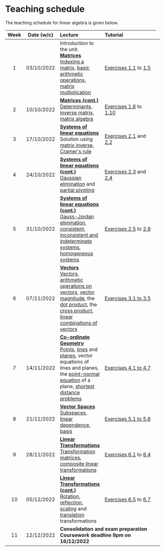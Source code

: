 # Teaching schedule

The teaching schedule for linear algebra is given below.

| Week | Date (w/c) | Lecture | <div style="width:160px">Tutorial</div> |
|:----:|:----------:|:--------|:---------|
| 1 | 03/10/2022	| Introduction to the unit. <br> [**Matrices**](matrices-chapter) <br> [Indexing a matrix](indexing-a-matrix-section), [basic arithmetic operations](basic-arithmetic-operations-section), [matrix multiplication](matrix-multiplication-definition) | [Exercises 1.1](ex1.1) to [1.5](ex1.5) |
| 2 | 10/10/2022 | [**Matrices (cont.)**](matrices-chapter) <br> [Determinants](determinant-section), [inverse matrix](inverse-matrix-definition), [matrix algebra](matrix-algebra-section) | [Exercises 1.6](ex1.6) to [1.10](ex1.10) |
| 3 | 17/10/2022 | [**Systems of linear equations**](systems-of-linear-equations-chapter) <br> Solution using [matrix inverse](solution-using-inverse-matrix-theorem), [Cramer's rule](cramers-rule-theorem) | [Exercises 2.1](ex2.1) and [2.2](ex2.2) |
| 4 | 24/10/2022 | [**Systems of linear equations (cont.)**](systems-of-linear-equations-chapter) <br> [Gaussian elimination](gaussian-elimination-section) and [partial pivoting](partial-pivoting-section)| [Exercises 2.3](ex2.3) and [2.4](ex2.4) |
| 5 | 31/10/2022 | [**Systems of linear equations (cont.)**](systems-of-linear-equations-chapter) <br> [Gauss-Jordan elimination](gauss-jordan-elimination-section), [consistent, inconsistent and indeterminate systems](consistent-inconsistent-and-indeterminate-systems-section), [homogeneous systems](homogeneous-systems-section) | [Exercises 2.5](ex2.5) to [2.9](ex2.9) |
| 6 | 07/11/2022 | [**Vectors**](vectors-chapter) <br> [Vectors](vectors-section), [arithmetic operations on vectors](arithmetic-operations-on-vectors-section), [vector magnitude](vector-magnitude-section), the [dot product](dot-product-section), the [cross product](cross-product-section), [linear combinations of vectors](linear-combination-of-vectors-section) | [Exercises 3.1 to 3.5](vectors-exercises-section) |
| 7 | 14/11/2022 | [**Co-ordinate Geometry**](coordinate-geometry-chapter) <br> [Points](points-section), [lines](lines-section) and [planes](planes-section), vector equations of lines and planes, the [point-normal equation](point-normal-definition) of a plane, [shortest distance problems](shortest-distance-problems) | [Exercises 4.1 to 4.7](co-ordinate-geometry-exercises-section) |
| 8 | 21/11/2022 | [**Vector Spaces**](vector-spaces-chapter) <br> [Subspaces](subspaces-section), [linear dependence](linear-dependence-section), [basis](basis-section) | [Exercises 5.1 to 5.6](vector-spaces-exercises-section) |
| 9 | 28/11/2022 | [**Linear Transformations**](linear-transformations-chapter) <br> [Transformation matrices](transformation-matrix-section), [composite linear transformations](composite-linear-transformations-section) | [Exercises 6.1](ex6.1) to [6.4](ex6.4) |
| 10 | 05/12/2022 | [**Linear Transformations (cont.)**](linear-transformations-chapter) <br> [Rotation](rotation-section), [reflection](reflection-section), [scaling](scaling-section) and [translation](translation-section) transformations | [Exercises 6.5](ex6.5) to [6.7](ex6.7) |
| 11 | 12/12/2022 <td colspan=3> **Consolidation and exam preparation** <br> **Coursework deadline 9pm on 16/12/2022** |